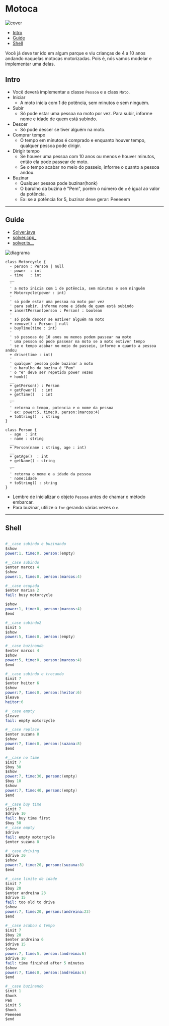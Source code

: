 # Motoca

![cover](cover.jpg)

[](toc)

- [Intro](#intro)
- [Guide](#guide)
- [Shell](#shell)
[](toc)

Você já deve ter ido em algum parque e viu crianças de 4 a 10 anos andando naquelas motocas motorizadas. Pois é, nós vamos modelar e implementar uma delas.

## Intro

- Você deverá implementar a classe `Pessoa` e a class `Moto`.
- Iniciar
  - A moto inicia com 1 de potência, sem minutos e sem ninguém.
- Subir
  - Só pode estar uma pessoa na moto por vez. Para subir, informe nome e idade de quem está subindo.
- Descer
  - Só pode descer se tiver alguém na moto.
- Comprar tempo
  - O tempo em minutos é comprado e enquanto houver tempo, qualquer pessoa pode dirigir.
- Dirigir tempo
  - Se houver uma pessoa com 10 anos ou menos e houver minutos, então ela pode passear de moto.
  - Se o tempo acabar no meio do passeio, informe o quanto a pessoa andou.
- Buzinar
  - Qualquer pessoa pode buzinar(honk)
  - O barulho da buzina é "Pem", porém o número de `e` é igual ao valor da potência.
  - Ex: se a potência for 5, buzinar deve gerar: Peeeeem

***

## Guide

- [Solver.java](.cache/draft.java)
- [solver.cpp_](.cache/draft.cpp)
- [solver.ts__](.cache/draft.ts)

![diagrama](diagrama.png)

[](load)[](diagrama.puml)[](plantuml:fenced:filter)

```plantuml
class Motorcycle {
  - person : Person | null
  - power  : int
  - time   : int
  __
  '
  ' a moto inicia com 1 de potência, sem minutos e sem ninguém
  + Motorcycle(power : int)
  '
  ' só pode estar uma pessoa na moto por vez
  ' para subir, informe nome e idade de quem está subindo
  + insertPerson(person : Person) : boolean
  ' 
  ' só pode descer se estiver alguém na moto
  + remove() : Person | null
  + buyTime(time : int)
  '
  ' só pessoas de 10 anos ou menos podem passear na moto
  ' uma pessoa só pode passear na moto se a moto estiver tempo
  ' se o tempo acabar no meio do passeio, informe o quanto a pessoa andou
  + drive(time : int)
  '
  ' qualquer pessoa pode buzinar a moto
  ' o barulho da buzina é "Pem"
  ' o "e" deve ser repetido power vezes
  + honk()
  __
  + getPerson() : Person
  + getPower()  : int
  + getTime()   : int
  __
  '
  ' retorna o tempo, potencia e o nome da pessoa
  ' ex: power:5, time:0, person:(marcos:4)
  + toString()  : string
}
  
class Person {
  - age  : int
  - name : string
  __
  + Person(name : string, age : int)
  __
  + getAge()  : int
  + getName() : string
  __
  '
  ' retorna o nome e a idade da pessoa
  ' nome:idade
  + toString() : string
}
```

[](load)

- Lembre de inicializar o objeto `Pessoa` antes de chamar o método embarcar.
- Para buzinar, utilize o `for` gerando várias vezes o `e`.

***

## Shell

```s

#__case subindo e buzinando
$show
power:1, time:0, person:(empty)

#__case subindo
$enter marcos 4
$show
power:1, time:0, person:(marcos:4)

#__case ocupada
$enter marisa 2
fail: busy motorcycle

$show
power:1, time:0, person:(marcos:4)
$end
```

```s
#__case subindo2
$init 5
$show
power:5, time:0, person:(empty)

#__case buzinando
$enter marcos 4
$show
power:5, time:0, person:(marcos:4)
$end
```

```s
#__case subindo e trocando
$init 7
$enter heitor 6
$show
power:7, time:0, person:(heitor:6)
$leave
heitor:6

#__case empty
$leave
fail: empty motorcycle

#__case replace
$enter suzana 8
$show
power:7, time:0, person:(suzana:8)
$end
```

```s
#__case no time
$init 7
$buy 30
$show
power:7, time:30, person:(empty)
$buy 10
$show
power:7, time:40, person:(empty)
$end
```

```s
#__case buy time 
$init 7
$drive 10
fail: buy time first
$buy 50
#__case empty
$drive
fail: empty motorcycle
$enter suzana 8

#__case driving
$drive 30
$show
power:7, time:20, person:(suzana:8)
$end
```

```s
#__case limite de idade
$init 7
$buy 20
$enter andreina 23
$drive 15
fail: too old to drive
$show
power:7, time:20, person:(andreina:23)
$end
```

```s
#__case acabou o tempo
$init 7
$buy 20
$enter andreina 6
$drive 15
$show
power:7, time:5, person:(andreina:6)
$drive 10
fail: time finished after 5 minutes
$show
power:7, time:0, person:(andreina:6)
$end
```

```s
#__case buzinando
$init 1
$honk
Pem
$init 5
$honk
Peeeeem
$end
```
